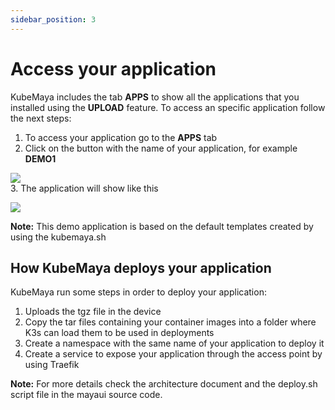 ```yaml
---
sidebar_position: 3
---
```


# Access your application
KubeMaya includes the tab **APPS** to show all the applications that you installed using the **UPLOAD** feature. To access an specific application follow the next steps:
1. To access your application go to the **APPS** tab
2. Click on the button with the name of your application, for example **DEMO1**

![](/img/access-app/s1.png)  
3. The application will show like this  

![](/img/access-app/s2.png)  

**Note:** This demo application is based on the default templates created by using the kubemaya.sh

## How KubeMaya deploys your application
KubeMaya run some steps in order to deploy your application:
1. Uploads the tgz file in the device
2. Copy the tar files containing your container images into a folder where K3s can load them to be used in deployments
3. Create a namespace with the same name of your application to deploy it
4. Create a service to expose your application through the access point by using Traefik

**Note:** For more details check the architecture document and the deploy.sh script file in the mayaui source code.